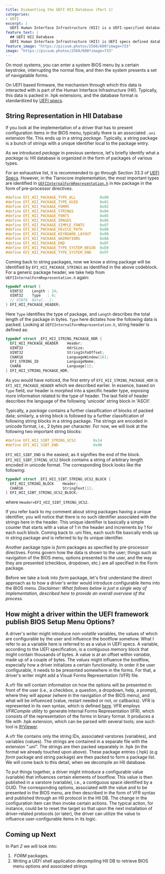 ```yaml
---
title: Dismantling the UEFI HII Database (Part 1)
categories:
- UEFI
excerpt: |
  UEFI Human Interface Infrastructure (HII) is a UEFI-specified database that stores BIOS menu items. This series of blogs aims to explore the HII by recompiling it in the UEFI shell.
feature_text: |
  ## UEFI HII Database
  UEFI Human Interface Infrastructure (HII) is UEFI specs defined database that stores BIOS menu items.
feature_image: "https://picsum.photos/2560/600?image=733"
image: "https://picsum.photos/2560/600?image=733"
---
```


On most systems, you can enter a system BIOS menu by a certain keystroke, interrupting the normal flow, and then the system presents a set of navigatable forms.

On UEFI based firmware, the mechanism through which this data is interacted with is part of the Human Interface Infrastructure (HII). Typically, this data is packed in .hpk extensions, and the database format is standardized by [UEFI specs](https://uefi.org/specifications). 

## String Representation in HII Database
If you look at the implementation of a driver that has to present configuration items in the BIOS menu, typically there is an associated `.uni` extension file. This ends up in a string _package_. Typically, a string package is a bunch of strings with a unique identifier local to the package entry. 

As we introduced _package_ in previous sentence, let's briefly identify what a _package_ is: HII database is organized in the form of packages of various types. 

For an exhaustive list, it is recommended to go through Section 33.3 of [UEFI Specs](https://uefi.org/sites/default/files/resources/UEFI_Spec_2_10_Aug29.pdf). However, in the Tianocore implementation, the most important types are identified in [`UEFIInternalFormRepresentation.h`](https://github.com/tianocore/edk2/blob/8314a85893f5b75baa0031a5138028188a626243/MdePkg/Include/Uefi/UefiInternalFormRepresentation.h#L63) in `Mde` package in the form of pre-processor directives.
```C
#define EFI_HII_PACKAGE_TYPE_ALL           0x00
#define EFI_HII_PACKAGE_TYPE_GUID          0x01
#define EFI_HII_PACKAGE_FORMS              0x02
#define EFI_HII_PACKAGE_STRINGS            0x04
#define EFI_HII_PACKAGE_FONTS              0x05
#define EFI_HII_PACKAGE_IMAGES             0x06
#define EFI_HII_PACKAGE_SIMPLE_FONTS       0x07
#define EFI_HII_PACKAGE_DEVICE_PATH        0x08
#define EFI_HII_PACKAGE_KEYBOARD_LAYOUT    0x09
#define EFI_HII_PACKAGE_ANIMATIONS         0x0A
#define EFI_HII_PACKAGE_END                0xDF
#define EFI_HII_PACKAGE_TYPE_SYSTEM_BEGIN  0xE0
#define EFI_HII_PACKAGE_TYPE_SYSTEM_END    0xFF
```
Coming back to string packages, now we know a string package will be identified by `EFI_HII_PACKAGE_STRINGS` as identified in the above codeblock. For a generic package header, we take help from `UEFIInternalFormRepresentation.h` again:
```C
typedef struct {
  UINT32    Length : 24;
  UINT32    Type   : 8;
  // UINT8  Data[...];
} EFI_HII_PACKAGE_HEADER;
```
Here `Type` identifies the type of package, and `Length` describes the total length of the package in bytes. `Type` here dictates how the following data is packed. Looking at `UEFIInternalFormRepresentation.h`, string header is defined as:

```C
typedef struct _EFI_HII_STRING_PACKAGE_HDR {
  EFI_HII_PACKAGE_HEADER    Header;
  UINT32                    HdrSize;
  UINT32                    StringInfoOffset;
  CHAR16                    LanguageWindow[16];
  EFI_STRING_ID             LanguageName;
  CHAR8                     Language[1];
} EFI_HII_STRING_PACKAGE_HDR;
```
As you would have noticed, the first entry of `EFI_HII_STRING_PACKAGE_HDR` is `EFI_HII_PACKAGE_HEADER` which we described earlier. In essence, based on `Type` field, our header is _morphed_ into a specific header type, exposing more information related to the type of header. The last field of header describes the language of the following 'unicode' string block in 'ASCII'.

Typically, a _package_ contains a further classification of blocks of packed data; similarly, a string block is followed by a further classification of following string blocks in a string package. The strings are encoded in unicode format, i.e., 2 bytes per character. For now, we will look at the following two important string blocks:
```C
#define EFI_HII_SIBT_STRING_UCS2        0x14
#define EFI_HII_SIBT_END                0x00
```
`EFI_HII_SIBT_END` is the easiest, as it signifies the end of the block. `EFI_HII_SIBT_STRING_UCS2` block contains a string of arbitrary length encoded in unicode format. The corresponding block looks like the following:
```C
typedef struct _EFI_HII_SIBT_STRING_UCS2_BLOCK {
  EFI_HII_STRING_BLOCK    Header;
  CHAR16                  StringText[1];
} EFI_HII_SIBT_STRING_UCS2_BLOCK;
```
where `Header=EFI_HII_SIBT_STRING_UCS2`.

If you refer back to my comment about string packages having a unique identifier, you will notice that there is no such identifier associated with the strings here in the header. This unique identifier is basically a simple counter that starts with a value of 1 in the header and increments by 1 for each such block. Coming back to .uni files, each such file basically ends up in string package and is referred to by its unique identifier.


Another package type is _form_ packages as specified by pre-processor directives. Forms govern how the data is shown to the user; things such as navigation of the BIOS menu, options presented to the user, and the way they are presented (checkbox, dropdown, etc.) are all specified in the Form package.

Before we take a look into _form_ package, let's first understand the direct approach as to how a driver's writer would introduce configurable items into the BIOS menu.
_Disclaimer: What follows below is just *a* single way of implementation, described here to provide an overall overview of the process._

## How might a driver within the UEFI framework publish BIOS Setup Menu Options?

A driver's writer might introduce _non-volatile_ variables, the values of which are configurable by the user and influence the bootflow somehow.
What I refer to as a variable here is referred to as a value in UEFI specs. A variable, according to the UEFI specification, is a contiguous memory block that might contain thousands of bytes. A value is at an offset within _variable_, made up of a couple of bytes. The _values_ might influence the bootflow, especially how a driver initializes a certain functionality. In order it be user configurable, it needs to be presented somewhere in the forms. For that, a driver's writer might add a Visual Forms Representation (VFR) file.

A.vfr file will contain information on how the options will be presented in front of the user (i.e., a checkbox, a question, a dropdown, help, a prompt), where they will appear (where in the navigation of the BIOS menu), and what will be influenced (value, restart needed or not, or callbacks). VFR is represented in its own syntax, which is defined [here](https://tianocore-docs.github.io/edk2-VfrSpecification/release-1.92/edk2-VfrSpecification-release-1.92.pdf). VFR employs _VFRCompile_ utility to generate Internal Forms Representation (IFR), which consists of the representation of the forms in binary format. It produces a file with .hpk extension, which can be parsed with several tools; one such tool is [IfrViewer](https://github.com/topeterk/IfrViewer).


A.vfr file contains only the string IDs, associated varstores (variables), and variables (values). The strings are contained in a separate file with the extension ".uni". The strings are then packed separately in .hpk (in the format we already touched upon above). These package entries (.hpk) (e.g _form_ package and string package) are then packed to form a package list. We will come back to this detail, when we decompile an HII database. 

To put things together, a driver might introduce a configurable value (variable) that influences certain elements of bootflow. This value is then published in a varstore (variable), i.e., a contiguous space identified by a GUID. The corresponding options, associated with the value and to be presented in the BIOS menu, are then described in the form of VFR syntax and published through an HII protocol in the HII DB. The change in the configuration item can then invoke certain actions. The typical action, for instance, could be to reset the target so that upon the next installation of driver-related protocols (or later), the driver can utilize the value to influence user-configurable items in its logic.

## Coming up Next
In Part *2* we will look into:
1.  _FORM_ packages. 
2. Writing a UEFI shell application decompiling HII DB to retrieve BIOS menu options and associated strings
